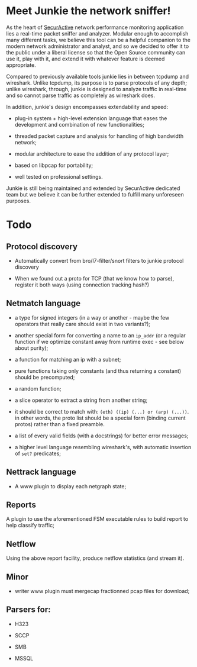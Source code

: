 Meet Junkie the network sniffer!
================================

As the heart of [SecurActive](http://www.securactive.net) network performance
monitoring application lies a real-time packet sniffer and analyzer. Modular
enough to accomplish many different tasks, we believe this tool can be a
helpful companion to the modern network administrator and analyst, and so we
decided to offer it to the public under a liberal license so that the Open
Source community can use it, play with it, and extend it with whatever feature
is deemed appropriate.

Compared to previously available tools junkie lies in between tcpdump and
wireshark. Unlike tcpdump, its purpose is to parse protocols of any depth;
unlike wireshark, through, junkie is designed to analyze traffic in real-time
and so cannot parse traffic as completely as wireshark does.

In addition, junkie's design encompasses extendability and speed:

- plug-in system + high-level extension language that eases the development and
  combination of new functionalities;

- threaded packet capture and analysis for handling of high bandwidth network;

- modular architecture to ease the addition of any protocol layer;

- based on libpcap for portability;

- well tested on professional settings.


Junkie is still being maintained and extended by SecurActive dedicated team
but we believe it can be further extended to fulfill many unforeseen purposes.


Todo
====

Protocol discovery
------------------

- Automatically convert from bro/l7-filter/snort filters to junkie protocol
  discovery

- When we found out a proto for TCP (that we know how to parse), register it
  both ways (using connection tracking hash?)


Netmatch language
-----------------

- a type for signed integers (in a way or another - maybe the few operators
  that really care should exist in two variants?);

- another special form for converting a name to an `ip_addr` (or a regular
  function if we optimize constant away from runtime exec - see below about
  purity);

- a function for matching an ip with a subnet;

- pure functions taking only constants (and thus returning a constant) should
  be precomputed;

- a random function;

- a slice operator to extract a string from another string;

- it should be correct to match with: `(eth) ((ip) (...) or (arp) (...))`.
  in other words, the proto list should be a special form (binding current
  protos) rather than a fixed preamble.

- a list of every valid fields (with a docstrings) for better error messages;

- a higher level language resembling wireshark's, with automatic insertion of
  `set?` predicates;

Nettrack language
-----------------

- A www plugin to display each netgraph state;

Reports
-------

A plugin to use the aforementioned FSM executable rules to build report to
help classify traffic;

Netflow
-------

Using the above report facility, produce netflow statistics (and stream it).

Minor
-----

- writer www plugin must mergecap fractionned pcap files for download;

Parsers for:
------------

- H323

- SCCP

- SMB

- MSSQL

